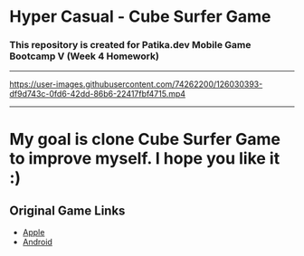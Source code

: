 # Hyper Casual - Cube Surfer Game
### This repository is created for Patika.dev Mobile Game Bootcamp V (Week 4 Homework)
---

https://user-images.githubusercontent.com/74262200/126030393-df9d743c-0fd6-42dd-86b6-22417fbf4715.mp4

---
# My goal is clone Cube Surfer Game to improve myself. I hope you like it :)
## Original Game Links
- [Apple](https://apps.apple.com/tr/app/cube-surfer/id1499118002)
- [Android](https://play.google.com/store/apps/details?id=com.Atinon.PassOver&hl=tr&gl=US)





